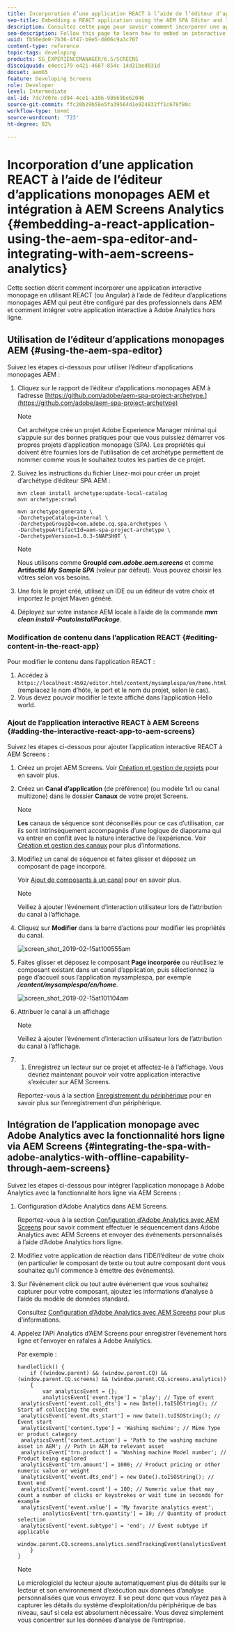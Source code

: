 ```yaml
---
title: Incorporation d’une application REACT à l’aide de l’éditeur d’applications monopages AEM et intégration à AEM Screens Analytics
seo-title: Embedding a REACT application using the AEM SPA Editor and Integrating with AEM Screens Analytics
description: Consultez cette page pour savoir comment incorporer une application interactive monopage en utilisant REACT (ou Angular) à l’aide de l’éditeur d’applications monopages AEM qui peut être configuré par des professionnels dans AEM et comment intégrer votre application interactive à Adobe Analytics hors ligne.
seo-description: Follow this page to learn how to embed an interactive single page application using REACT (or Angular) using the AEM SPA editor that can be configured by business professionals in AEM and also how to integrate your interactive application with offline Adobe Analytics.
uuid: fb56ede0-7b36-4f47-b9e5-d806c9a3c707
content-type: reference
topic-tags: developing
products: SG_EXPERIENCEMANAGER/6.5/SCREENS
discoiquuid: e4ecc179-e421-4687-854c-14d31bed031d
docset: aem65
feature: Developing Screens
role: Developer
level: Intermediate
exl-id: 7dc7d07e-cd94-4ce1-a106-98669be62046
source-git-commit: ffc20b29b58e5fa39564d1e924832ff1c678f80c
workflow-type: tm+mt
source-wordcount: '723'
ht-degree: 82%

---
```


# Incorporation d’une application REACT à l’aide de l’éditeur d’applications monopages AEM et intégration à AEM Screens Analytics {#embedding-a-react-application-using-the-aem-spa-editor-and-integrating-with-aem-screens-analytics}

Cette section décrit comment incorporer une application interactive monopage en utilisant REACT (ou Angular) à l’aide de l’éditeur d’applications monopages AEM qui peut être configuré par des professionnels dans AEM et comment intégrer votre application interactive à Adobe Analytics hors ligne.

## Utilisation de l’éditeur d’applications monopages AEM {#using-the-aem-spa-editor}

Suivez les étapes ci-dessous pour utiliser l’éditeur d’applications monopages AEM :

1. Cliquez sur le rapport de l’éditeur d’applications monopages AEM à l’adresse [https://github.com/adobe/aem-spa-project-archetype.](https://github.com/adobe/aem-spa-project-archetype)

   >[!NOTE]
   >
   >Cet archétype crée un projet Adobe Experience Manager minimal qui s’appuie sur des bonnes pratiques pour que vous puissiez démarrer vos propres projets d’application monopage (SPA). Les propriétés qui doivent être fournies lors de l’utilisation de cet archétype permettent de nommer comme vous le souhaitez toutes les parties de ce projet.

1. Suivez les instructions du fichier Lisez-moi pour créer un projet d’archétype d’éditeur SPA AEM :

   ```
   mvn clean install archetype:update-local-catalog
   mvn archetype:crawl
   
   mvn archetype:generate \
   -DarchetypeCatalog=internal \
   -DarchetypeGroupId=com.adobe.cq.spa.archetypes \
   -DarchetypeArtifactId=aem-spa-project-archetype \
   -DarchetypeVersion=1.0.3-SNAPSHOT \
   ```

   >[!NOTE]
   >
   >Nous utilisons comme **GroupId** ***com.adobe.aem.screens*** et comme **ArtifactId** ***My Sample SPA*** (valeur par défaut). Vous pouvez choisir les vôtres selon vos besoins.

1. Une fois le projet créé, utilisez un IDE ou un éditeur de votre choix et importez le projet Maven généré.
1. Déployez sur votre instance AEM locale à l’aide de la commande ***mvn clean install -PautoInstallPackage***.

### Modification de contenu dans l’application REACT {#editing-content-in-the-react-app}

Pour modifier le contenu dans l’application REACT :

1. Accédez à `https://localhost:4502/editor.html/content/mysamplespa/en/home.html` (remplacez le nom d’hôte, le port et le nom du projet, selon le cas).
1. Vous devez pouvoir modifier le texte affiché dans l’application Hello world.

### Ajout de l’application interactive REACT à AEM Screens {#adding-the-interactive-react-app-to-aem-screens}

Suivez les étapes ci-dessous pour ajouter l’application interactive REACT à AEM Screens :

1. Créez un projet AEM Screens. Voir [Création et gestion de projets](creating-a-screens-project.md) pour en savoir plus.

1. Créez un **Canal d’application** (de préférence) (ou modèle 1x1 ou canal multizone) dans le dossier **Canaux** de votre projet Screens.

   >[!NOTE]
   >**Les** canaux de séquence sont déconseillés pour ce cas d’utilisation, car ils sont intrinsèquement accompagnés d’une logique de diaporama qui va entrer en conflit avec la nature interactive de l’expérience.
   >Voir [Création et gestion des canaux](managing-channels.md) pour plus d’informations.


1. Modifiez un canal de séquence et faites glisser et déposez un composant de page incorporé.

   Voir [Ajout de composants à un canal](adding-components-to-a-channel.md) pour en savoir plus.

   >[!NOTE]
   >
   >Veillez à ajouter l’événement d’interaction utilisateur lors de l’attribution du canal à l’affichage.

1. Cliquez sur **Modifier** dans la barre d’actions pour modifier les propriétés du canal.

   ![screen_shot_2019-02-15at100555am](assets/screen_shot_2019-02-15at100555am.png)

1. Faites glisser et déposez le composant **Page incorporée** ou réutilisez le composant existant dans un canal d’application, puis sélectionnez la page d’accueil sous l’application mysamplespa, par exemple ***/content/mysamplespa/en/home***.

   ![screen_shot_2019-02-15at101104am](assets/screen_shot_2019-02-15at101104am.png)

1. Attribuer le canal à un affichage

   >[!NOTE]
   >Veillez à ajouter l’événement d’interaction utilisateur lors de l’attribution du canal à l’affichage.

1. 
   1. Enregistrez un lecteur sur ce projet et affectez-le à l’affichage. Vous devriez maintenant pouvoir voir votre application interactive s’exécuter sur AEM Screens.

   Reportez-vous à la section [Enregistrement du périphérique](device-registration.md) pour en savoir plus sur l’enregistrement d’un périphérique.

## Intégration de l’application monopage avec Adobe Analytics avec la fonctionnalité hors ligne via AEM Screens {#integrating-the-spa-with-adobe-analytics-with-offline-capability-through-aem-screens}

Suivez les étapes ci-dessous pour intégrer l’application monopage à Adobe Analytics avec la fonctionnalité hors ligne via AEM Screens :

1. Configuration d’Adobe Analytics dans AEM Screens.

   Reportez-vous à la section [Configuration d’Adobe Analytics avec AEM Screens](configuring-adobe-analytics-aem-screens.md) pour savoir comment effectuer le séquencement dans Adobe Analytics avec AEM Screens et envoyer des événements personnalisés à l’aide d’Adobe Analytics hors ligne.

1. Modifiez votre application de réaction dans l’IDE/l’éditeur de votre choix (en particulier le composant de texte ou tout autre composant dont vous souhaitez qu’il commence à émettre des événements).
1. Sur l’événement click ou tout autre événement que vous souhaitez capturer pour votre composant, ajoutez les informations d’analyse à l’aide du modèle de données standard.

   Consultez [Configuration d’Adobe Analytics avec AEM Screens](configuring-adobe-analytics-aem-screens.md) pour plus d’informations.

1. Appelez l’API Analytics d’AEM Screens pour enregistrer l’événement hors ligne et l’envoyer en rafales à Adobe Analytics.

   Par exemple :

   ```
   handleClick() {
       if ((window.parent) && (window.parent.CQ) && (window.parent.CQ.screens) && (window.parent.CQ.screens.analytics))
       {
           var analyticsEvent = {};
           analyticsEvent['event.type'] = 'play'; // Type of event
    analyticsEvent['event.coll_dts'] = new Date().toISOString(); // Start of collecting the event
    analyticsEvent['event.dts_start'] = new Date().toISOString(); // Event start
    analyticsEvent['content.type'] = 'Washing machine'; // Mime Type or product category
    analyticsEvent['content.action'] = 'Path to the washing machine asset in AEM'; // Path in AEM to relevant asset
    analyticsEvent['trn.product'] = 'Washing machine Model number'; // Product being explored
    analyticsEvent['trn.amount'] = 1000; // Product pricing or other numeric value or weight
    analyticsEvent['event.dts_end'] = new Date().toISOString(); // Event end
    analyticsEvent['event.count'] = 100; // Numeric value that may count a number of clicks or keystrokes or wait time in seconds for example
    analyticsEvent['event.value'] = 'My favorite analytics event';
           analyticsEvent['trn.quantity'] = 10; // Quantity of product selection
    analyticsEvent['event.subtype'] = 'end'; // Event subtype if applicable
    window.parent.CQ.screens.analytics.sendTrackingEvent(analyticsEvent);
       }
   }
   ```

   >[!NOTE]
   >
   >Le micrologiciel du lecteur ajoute automatiquement plus de détails sur le lecteur et son environnement d’exécution aux données d’analyse personnalisées que vous envoyez. Il se peut donc que vous n’ayez pas à capturer les détails du système d’exploitation/du périphérique de bas niveau, sauf si cela est absolument nécessaire. Vous devez simplement vous concentrer sur les données d’analyse de l’entreprise.
